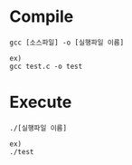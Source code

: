 # Compile

```
gcc [소스파일] -o [실행파일 이름]

ex)
gcc test.c -o test
```

# Execute

```
./[실행파일 이름]

ex)
./test
```
